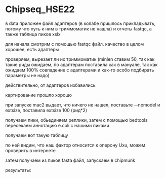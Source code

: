 # Chipseq_HSE22
в data приложен файл адаптеров (в колабе пришлось прикладывать, потому что путь к ним в триммоматик не нашла) и отчеты fastqc, а также таблица пиков xslx

для начала смотрим с помощью fastqc файл. качество в целом хорошее, есть адаптеры

проверяем, вырезает ли их триммоматик (minlen ставим 50, так как такие риды ожидаем, по адаптерам поставила как в мануале, так как ожидаем 100% совпадение с адаптерами и как-то особо подбирать параметры не надо)

действительно, от адаптеров избавились

картирование прошло хорошо

при запуске mac2 выдает, что ничего не нашел, поставьте --nomodel и extsize, поставила extsize 100 (рид*2)

получаем пики, обьединяем реплики, затем с помощью bedtools пересекаем аннотацию e.coli с нашими пиками

получаем вот такую таблицу

по ней видим, что наш фактор относится к оперону Uxu, можем проверить в интернете

затем получаем из пиков fasta файл, запускаем в chipmunk

результаты:
